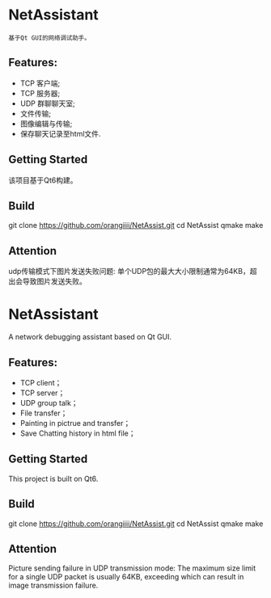 # NetAssistant

    基于Qt GUI的网络调试助手。
## Features:


- TCP 客户端;
- TCP 服务器;
- UDP 群聊聊天室;
- 文件传输;
- 图像编辑与传输;
- 保存聊天记录至html文件.


## Getting Started

该项目基于Qt6构建。

## Build

git clone https://github.com/orangiiii/NetAssist.git
cd NetAssist
qmake
make

## Attention
udp传输模式下图片发送失败问题:
    单个UDP包的最大大小限制通常为64KB，超出会导致图片发送失败。


##
##
##

# NetAssistant

A network debugging assistant based on Qt GUI.
## Features:


- TCP client；
- TCP server；
- UDP group talk；
- File transfer；
- Painting in pictrue and transfer；
- Save Chatting history in html file；


## Getting Started

This project is built on Qt6.

## Build

git clone https://github.com/orangiiii/NetAssist.git
cd NetAssist
qmake
make

## Attention
Picture sending failure in UDP transmission mode:
The maximum size limit for a single UDP packet is usually 64KB, exceeding which can result in image transmission failure.


